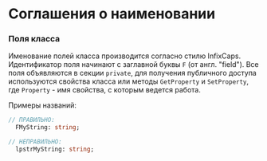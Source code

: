 # Соглашения о наименовании

### Поля класса

Именование полей класса производится согласно стилю InfixCaps. Идентификатор поля начинают с заглавной буквы `F` \(от англ. "field"\). Все поля объявляются в секции `private`, для получения публичного доступа используются свойства класса или методы `GetProperty` и `SetProperty`, где `Property` - имя свойства, с которым ведется работа.

Примеры названий:

```Pascal
// ПРАВИЛЬНО:
  FMyString: string;

// НЕПРАВИЛЬНО:
  lpstrMyString: string;
```



